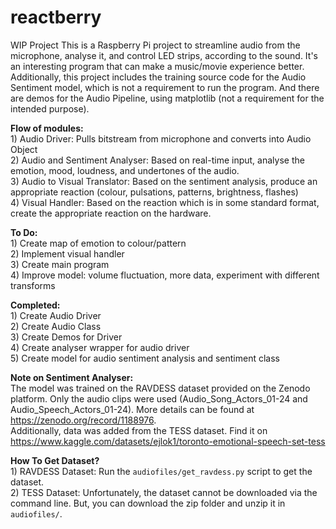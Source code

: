 # reactberry
WIP Project
This is a Raspberry Pi project to streamline audio from the microphone, analyse it, and control LED strips, according to the sound.
It's an interesting program that can make a music/movie experience better. 
Additionally, this project includes the training source code for the Audio Sentiment model, which is not a requirement to run the program.
And there are demos for the Audio Pipeline, using matplotlib (not a requirement for the intended purpose).

**Flow of modules:**  
    1) Audio Driver: Pulls bitstream from microphone and converts into Audio Object  
    2) Audio and Sentiment Analyser: Based on real-time input, analyse the emotion, mood, loudness, and undertones of the audio.  
    3) Audio to Visual Translator: Based on the sentiment analysis, produce an appropriate reaction (colour, pulsations, patterns, brightness, flashes)  
    4) Visual Handler: Based on the reaction which is in some standard format, create the appropriate reaction on the hardware.  

**To Do:**   
    1) Create map of emotion to colour/pattern  
    2) Implement visual handler  
    3) Create main program  
    4) Improve model: volume fluctuation, more data, experiment with different transforms  

**Completed:**   
    1) Create Audio Driver  
    2) Create Audio Class  
    3) Create Demos for Driver  
    4) Create analyser wrapper for audio driver  
    5) Create model for audio sentiment analysis and sentiment class  

**Note on Sentiment Analyser:**  
    The model was trained on the RAVDESS dataset provided on the Zenodo platform. Only the audio clips were used (Audio_Song_Actors_01-24 and Audio_Speech_Actors_01-24). 
    More details can be found at https://zenodo.org/record/1188976.  
    Additionally, data was added from the TESS dataset. Find it on https://www.kaggle.com/datasets/ejlok1/toronto-emotional-speech-set-tess

**How To Get Dataset?**  
    1) RAVDESS Dataset: Run the `audiofiles/get_ravdess.py` script to get the dataset.  
    2) TESS Dataset: Unfortunately, the dataset cannot be downloaded via the command line. But, you can download the zip folder and unzip it in `audiofiles/`.  
